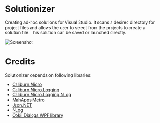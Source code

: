 # Solutionizer

Creating ad-hoc solutions for Visual Studio. It scans a desired directory for project files and allows the user to select from the 
projects to create a solution file. This solution can be saved or launched directly.

![Screenshot](https://github.com/thoemmi/Solutionizer/raw/master/images/screenshot.png)

# Credits

Solutionizer depends on following libraries:

- [Caliburn.Micro](http://caliburnmicro.codeplex.com/)
- [Caliburn.Micro.Logging](http://buksbaum.us/2011/07/04/introducing-caliburn-micro-logging/)
- [Caliburn.Micro.Logging.NLog](http://buksbaum.us/2011/07/06/introducing-caliburn-micro-logging-nlog/)
- [MahApps.Metro](http://mahapps.com/MahApps.Metro/)
- [Json.NET](http://james.newtonking.com/projects/json-net.aspx)
- [NLog](http://nlog-project.org/)
- [Ookii Dialogs WPF library](http://www.ookii.org/software/dialogs/)
